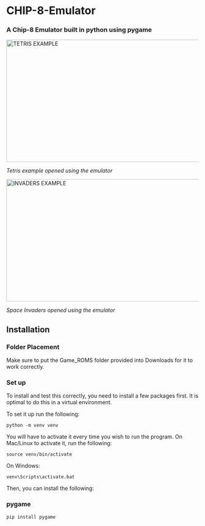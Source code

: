 # CHIP-8-Emulator
### A Chip-8 Emulator built in python using pygame

<img src="https://cdn.discordapp.com/attachments/929865678947762179/1186567689846652928/Screenshot_2023-12-19_021529.png" alt="TETRIS EXAMPLE" width="640" height="320">

*Tetris example opened using the emulator*

<img src="https://cdn.discordapp.com/attachments/929865678947762179/1186569877587230841/Screenshot_2023-12-19_022415.png?" alt="INVADERS EXAMPLE" width="640" height="320">

*Space Invaders opened using the emulator*

## Installation

### Folder Placement

Make sure to put the Game_ROMS folder provided into Downloads for it to work correctly.

### Set up

To install and test this correctly, you need to install a few packages first. It is optimal to do this in a virtual environment.

To set it up run the following:

```
python -m venv venv
```

You will have to activate it every time you wish to run the program. 
On Mac/Linux to activate it, run the following:

```
source venv/bin/activate
```

On Windows:

```
venv\Scripts\activate.bat
```

Then, you can install the following:

### pygame

``````
pip install pygame
``````

